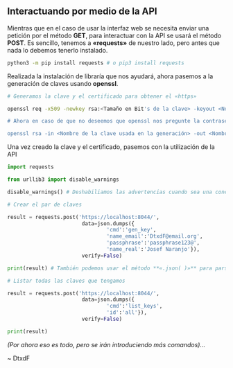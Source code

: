 ## Interactuando por medio de la API

Mientras que en el caso de usar la interfaz web se necesita enviar una petición por el método **GET**, para interactuar con la API se usará el método **POST**. Es sencillo, tenemos a **«requests»** de nuestro lado, pero antes que nada lo debemos tenerlo instalado.

```bash
python3 -m pip install requests # o pip3 install requests
```

Realizada la instalación de libraría que nos ayudará, ahora pasemos a la generación de claves usando **openssl**.

```bash
# Generamos la clave y el certificado para obtener el «https»

openssl req -x509 -newkey rsa:<Tamaño en Bit's de la clave> -keyout <Nombre de la clave> -out <Nombre del certificado> -days <Fecha de expiración en días>

# Ahora en caso de que no deseemos que openssl nos pregunte la contraseña que le colocamos anteriormente, debemos quitarsela

openssl rsa -in <Nombre de la clave usada en la generación> -out <Nombre de la clave nueva> # Podemos colocar las mismas para sobreescribirlas
```

Una vez creado la clave y el certificado, pasemos con la utilización de la API

```python
import requests

from urllib3 import disable_warnings

disable_warnings() # Deshabiliamos las advertencias cuando sea una conexión con un certificado inválido.

# Crear el par de claves

result = requests.post('https://localhost:8044/',
						data=json.dumps({
								'cmd':'gen_key',
								'name_email':'DtxdF@email.org',
								'passphrase':'passphrase123@',
								'name_real':'Josef Naranjo'}),
						verify=False)

print(result) # También podemos usar el método **«.json( )»** para parsear la respuesta.

# Listar todas las claves que tengamos

result = requests.post('https://localhost:8044/',
						data=json.dumps({
								'cmd':'list_keys',
								'id':'all'}),
						verify=False)

print(result)

```

*(Por ahora eso es todo, pero se irán introduciendo más comandos)...*

\~ DtxdF
